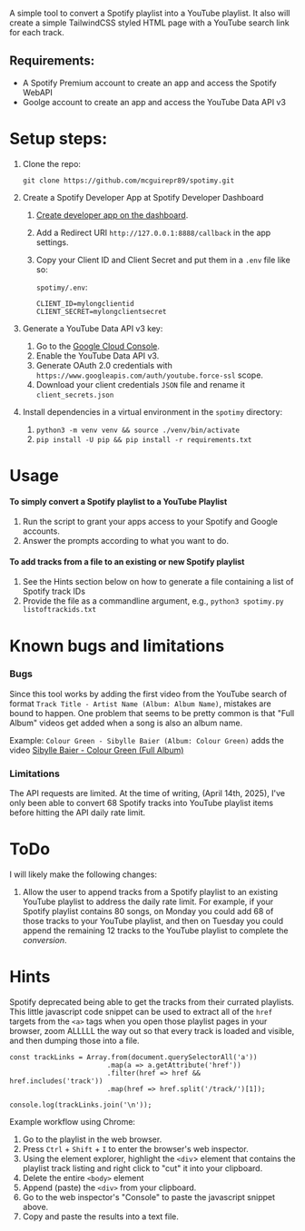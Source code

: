 A simple tool to convert a Spotify playlist into a YouTube playlist. It also will create a simple TailwindCSS styled HTML page with a YouTube search link for each track.

## Requirements:
- A Spotify Premium account to create an app and access the Spotify WebAPI
- Goolge account to create an app and access the YouTube Data API v3

# Setup steps:
1. Clone the repo:
   ```
   git clone https://github.com/mcguirepr89/spotimy.git
   ```
1. Create a Spotify Developer App at Spotify Developer Dashboard
   1. [Create developer app on the dashboard](https://developer.spotify.com/dashboard).
   1. Add a Redirect URI `http://127.0.0.1:8888/callback` in the app settings.
   1. Copy your Client ID and Client Secret and put them in a `.env` file like so:

      `spotimy/.env`:    
      ```
      CLIENT_ID=mylongclientid
      CLIENT_SECRET=mylongclientsecret
      ```
1. Generate a YouTube Data API v3 key:
   1. Go to the [Google Cloud Console](https://console.cloud.google.com/).
   1. Enable the YouTube Data API v3.
   1. Generate OAuth 2.0 credentials with `https://www.googleapis.com/auth/youtube.force-ssl` scope.
   1. Download your client credentials `JSON` file and rename it `client_secrets.json`
  
1. Install dependencies in a virtual environment in the `spotimy` directory:
   1. `python3 -m venv venv && source ./venv/bin/activate`
   1. `pip install -U pip && pip install -r requirements.txt`

# Usage
  #### To simply convert a Spotify playlist to a YouTube Playlist
  1. Run the script to grant your apps access to your Spotify and Google accounts.
  1. Answer the prompts according to what you want to do.
  #### To add tracks from a file to an existing or new Spotify playlist
  1. See the Hints section below on how to generate a file containing a list of Spotify track IDs
  1. Provide the file as a commandline argument, e.g., `python3 spotimy.py listoftrackids.txt`

# Known bugs and limitations
### Bugs
Since this tool works by adding the first video from the YouTube search of format `Track Title - Artist Name (Album: Album Name)`, mistakes are bound to happen. One problem that seems to be pretty common is that "Full Album" videos get added when a song is also an album name.

Example: `Colour Green - Sibylle Baier (Album: Colour Green)` adds the video [Sibylle Baier - Colour Green (Full Album)](https://www.youtube.com/watch?v=8xVw7BEnkEI)

### Limitations
The API requests are limited. At the time of writing, (April 14th, 2025), I've only been able to convert 68 Spotify tracks into YouTube playlist items before hitting the API daily rate limit.

# ToDo
I will likely make the following changes:
1. Allow the user to append tracks from a Spotify playlist to an existing YouTube playlist to address the daily rate limit. For example, if your Spotify playlist contains 80 songs, on Monday you could add 68 of those tracks to your YouTube playlist, and then on Tuesday you could append the remaining 12 tracks to the YouTube playlist to complete the _conversion_.

# Hints
Spotify deprecated being able to get the tracks from their currated playlists. This little javascript code snippet can be used to extract all of the `href` targets from the `<a>` tags when you open those playlist pages in your browser, zoom ALLLLL the way out so that every track is loaded and visible, and then dumping those into a file.

```
const trackLinks = Array.from(document.querySelectorAll('a'))
                        .map(a => a.getAttribute('href'))
                        .filter(href => href && href.includes('track'))
                        .map(href => href.split('/track/')[1]);

console.log(trackLinks.join('\n'));
```

Example workflow using Chrome:
1. Go to the playlist in the web browser.
1. Press `Ctrl` + `Shift` + `I` to enter the browser's web inspector.
1. Using the element explorer, highlight the `<div`> element that contains the playlist track listing and right click to "cut" it into your clipboard.
1. Delete the entire `<body>` element
1. Append (paste) the `<div>` from your clipboard.
1. Go to the web inspector's "Console" to paste the javascript snippet above.
1. Copy and paste the results into a text file.
